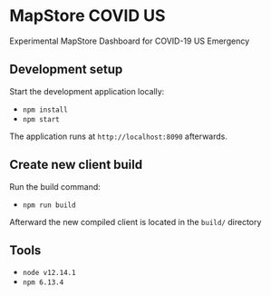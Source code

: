 # MapStore COVID US
Experimental MapStore Dashboard for COVID-19 US Emergency

## Development setup
Start the development application locally:

- `npm install`
- `npm start`

The application runs at `http://localhost:8090` afterwards.

## Create new client build

Run the build command:

- `npm run build`

Afterward the new compiled client is located in the `build/` directory

## Tools

- `node v12.14.1`
- `npm 6.13.4`